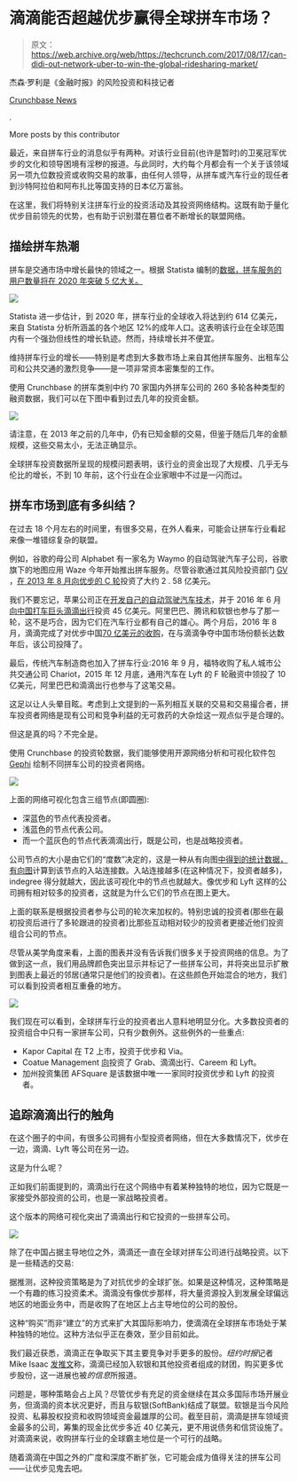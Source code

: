 # 滴滴能否超越优步赢得全球拼车市场？

> 原文：<https://web.archive.org/web/https://techcrunch.com/2017/08/17/can-didi-out-network-uber-to-win-the-global-ridesharing-market/>

杰森·罗利是《金融时报》的风险投资和科技记者

[Crunchbase News](https://web.archive.org/web/20230326072848/https://about.crunchbase.com/news/)

.

More posts by this contributor

最近，来自拼车行业的消息似乎有两种。对该行业目前(也许是暂时)的卫冕冠军优步的文化和领导困境有淫秽的报道。与此同时，大约每个月都会有一个关于该领域另一项九位数投资或收购交易的故事，由任何人领导，从拼车或汽车行业的现任者到沙特阿拉伯和阿布扎比等国支持的日本亿万富翁。

在这里，我们将特别关注拼车行业的投资活动及其投资网络结构。这既有助于量化优步目前领先的优势，也有助于识别潜在篡位者不断增长的联盟网络。

## 描绘拼车热潮

拼车是交通市场中增长最快的领域之一。根据 Statista 编制的[数据，拼车服务的用户数量将在 2020 年突破 5 亿大关。](https://web.archive.org/web/20230326072848/https://www.statista.com/outlook/368/100/ride-sharing/worldwide)

![](img/ff9aeb599cc47531adf25a44baa298b8.png)

Statista 进一步估计，到 2020 年，拼车行业的全球收入将达到约 614 亿美元，来自 Statista 分析所涵盖的各个地区 12%的成年人口。这表明该行业在全球范围内有一个强劲但线性的增长轨迹。然而，持续增长并不便宜。

维持拼车行业的增长——特别是考虑到大多数市场上来自其他拼车服务、出租车公司和公共交通的激烈竞争——是一项非常资本密集型的工作。

使用 Crunchbase 的拼车类别中约 70 家国内外拼车公司的 260 多轮各种类型的融资数据，我们可以在下图中看到过去几年的投资金额。

![](img/fff6eccfc24fde6f5fcde7b7f5381aed.png)

请注意，在 2013 年之前的几年中，仍有已知金额的交易，但鉴于随后几年的金额规模，这些交易太小，无法正确显示。

全球拼车投资数据所呈现的规模问题表明，该行业的资金出现了大规模、几乎无与伦比的增长，不到 10 年前，这个行业在企业家眼中不过是一闪而过。

## 拼车市场到底有多纠结？

在过去 18 个月左右的时间里，有很多交易，在外人看来，可能会让拼车行业看起来像一堆错综复杂的联盟。

例如，谷歌的母公司 Alphabet 有一家名为 Waymo 的自动驾驶汽车子公司，谷歌旗下的地图应用 Waze 今年开始推出拼车服务。尽管谷歌通过其风险投资部门 [GV](https://web.archive.org/web/20230326072848/https://www.crunchbase.com/organization/google-ventures) ，[在 2013 年 8 月向](https://web.archive.org/web/20230326072848/https://techcrunch.com/2013/08/22/google-ventures-puts-258m-into-uber-its-largest-deal-ever/)[优步的 C 轮](https://web.archive.org/web/20230326072848/https://www.crunchbase.com/funding-round/42c8af05c0bf5f0a05351ca9580250e9)投资了大约 2 . 58 亿美元。

我们不要忘记，苹果公司正在[开发自己的自动驾驶汽车技术](https://web.archive.org/web/20230326072848/http://money.cnn.com/2017/06/13/technology/business/apple-cars-self-driving/index.html)，并于 2016 年 6 月[向中国打车巨头滴滴出行](https://web.archive.org/web/20230326072848/https://www.crunchbase.com/funding-round/3a3f949f78a8735baef7550b42184c9f)投资 45 亿美元。阿里巴巴、腾讯和软银也参与了那一轮，这不是巧合，因为它们在汽车行业都有自己的雄心。两个月后，2016 年 8 月，滴滴完成了对优步中国[70 亿美元的收购](https://web.archive.org/web/20230326072848/https://www.crunchbase.com/acquisition/8824e7820a56956bfed95a754cb37ff8)，在与滴滴争夺中国市场份额长达数年后，该公司投降了。

最后，传统汽车制造商也加入了拼车行业:2016 年 9 月，福特收购了私人城市公共交通公司 Chariot，2015 年 12 月底，通用汽车在 Lyft 的 F 轮融资中领投了 10 亿美元，阿里巴巴和滴滴出行也参与了这笔交易。

这足以让人头晕目眩。考虑到上文提到的一系列相互关联的交易和交易撮合者，拼车投资者网络是现有公司和竞争利益的无可救药的大杂烩这一观点似乎是合理的。

但这是真的吗？不完全是。

使用 Crunchbase 的投资轮数据，我们能够使用开源网络分析和可视化软件包 [Gephi](https://web.archive.org/web/20230326072848/https://gephi.org/) 绘制不同拼车公司的投资者网络。

![](img/4459276786285a0f31db0bd84177b498.png)

上面的网络可视化包含三组节点(即圆圈):

*   深蓝色的节点代表投资者。
*   浅蓝色的节点代表公司。
*   而一个蓝灰色的节点代表滴滴出行，既是公司，也是战略投资者。

公司节点的大小是由它们的“度数”决定的，这是一种从有向图[中得到的统计数据，有向图](https://web.archive.org/web/20230326072848/https://en.wikipedia.org/wiki/Directed_graph)计算到该节点的入站连接数。入站连接越多(在这种情况下，投资者越多)，indegree 得分就越大，因此该可视化中的节点也就越大。像优步和 Lyft 这样的公司拥有相对较多的投资者，这就是为什么它们的节点在图上更大。

上面的联系是根据投资者参与公司的轮次来加权的。特别忠诚的投资者(那些在最初投资后进行了多轮跟进的投资者)比那些互动相对较少的投资者更接近他们投资组合公司的节点。

尽管从美学角度来看，上面的图表并没有告诉我们很多关于投资网络的信息。为了做到这一点，我们用品牌颜色突出显示并标记了一些拼车公司，并将突出显示扩散到图表上最近的邻居(通常只是他们的投资者)。在这些颜色开始混合的地方，我们可以看到投资者相互重叠的地方。

![](img/f704e394b54629b93877cf9d752ef95a.png)

我们现在可以看到，全球拼车行业的投资者出人意料地明显分化。大多数投资者的投资组合中只有一家拼车公司，只有少数例外。这些例外的一些重点:

*   Kapor Capital 在 T2 上市，投资于优步和 Via。
*   Coatue Management [向](https://web.archive.org/web/20230326072848/https://www.crunchbase.com/organization/coatue-management/investments)投资了 Grab、滴滴出行、Careem 和 Lyft。
*   加州投资集团 AFSquare 是该数据中唯一一家同时投资优步和 Lyft 的投资者。

## 追踪滴滴出行的触角

在这个圈子的中间，有很多公司拥有小型投资者网络，但在大多数情况下，优步在一边，滴滴、Lyft 等公司在另一边。

这是为什么呢？

正如我们前面提到的，滴滴出行在这个网络中有着某种独特的地位，因为它既是一家接受外部投资的公司，也是一家战略投资者。

这个版本的网络可视化突出了滴滴出行和它投资的一些拼车公司。

![](img/e58e84a0fe493f9a0f8a1622546bb9d0.png)

除了在中国占据主导地位之外，滴滴还一直在全球对拼车公司进行战略投资。以下是一些精选的交易:

据推测，这种投资策略是为了对抗优步的全球扩张。如果是这种情况，这种策略是一个有趣的练习投资柔术。滴滴没有像优步那样，将大量资源投入到发展全球偏远地区的地面业务中，而是收购了在地区上占主导地位的公司的股份。

这种“购买”而非“建立”的方式来扩大其国际影响力，使滴滴在全球拼车市场处于某种独特的地位。这种方法似乎正在奏效，至少目前如此。

我们最近获悉，滴滴正在争取买下其主要竞争对手更多的股份。*纽约时报*记者 Mike Isaac [发推文](https://web.archive.org/web/20230326072848/https://twitter.com/MikeIsaac/status/897326706691719168)称，滴滴已经加入软银和其他投资者组成的财团，购买更多优步股份，这一进展也被*的信息*所报道。

问题是，哪种策略会占上风？尽管优步有充足的资金继续在其众多国际市场开展业务，但滴滴的资本状况更好，而且与软银(SoftBank)结成了联盟。软银是当今风险投资、私募股权投资和收购领域资金最雄厚的公司。截至目前，滴滴是拼车领域资金最多的公司，筹集的现金比优步多近 40 亿美元，更不用说债务和信贷设施了。对滴滴来说，收购拼车行业的全球霸主地位是一个可行的战略。

随着滴滴在中国之外的广度和深度不断扩张，它可能会成为值得关注的拼车公司——让优步见鬼去吧。